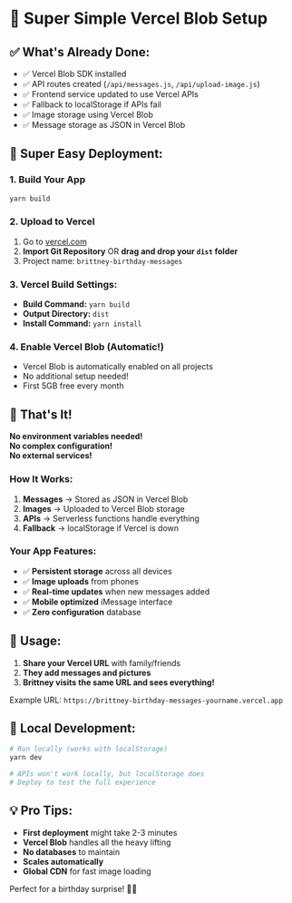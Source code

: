 # 🚀 Super Simple Vercel Blob Setup

## ✅ What's Already Done:
- ✅ Vercel Blob SDK installed
- ✅ API routes created (`/api/messages.js`, `/api/upload-image.js`)
- ✅ Frontend service updated to use Vercel APIs
- ✅ Fallback to localStorage if APIs fail
- ✅ Image storage using Vercel Blob
- ✅ Message storage as JSON in Vercel Blob

## 🎯 Super Easy Deployment:

### 1. Build Your App
```bash
yarn build
```

### 2. Upload to Vercel
1. Go to [vercel.com](https://vercel.com)
2. **Import Git Repository** OR **drag and drop your `dist` folder**
3. Project name: `brittney-birthday-messages`

### 3. Vercel Build Settings:
- **Build Command:** `yarn build`
- **Output Directory:** `dist`
- **Install Command:** `yarn install`

### 4. Enable Vercel Blob (Automatic!)
- Vercel Blob is automatically enabled on all projects
- No additional setup needed!
- First 5GB free every month

## 🎉 That's It!

**No environment variables needed!**  
**No complex configuration!**  
**No external services!**

### How It Works:
1. **Messages** → Stored as JSON in Vercel Blob
2. **Images** → Uploaded to Vercel Blob storage
3. **APIs** → Serverless functions handle everything
4. **Fallback** → localStorage if Vercel is down

### Your App Features:
- ✅ **Persistent storage** across all devices
- ✅ **Image uploads** from phones
- ✅ **Real-time updates** when new messages added
- ✅ **Mobile optimized** iMessage interface
- ✅ **Zero configuration** database

## 📱 Usage:
1. **Share your Vercel URL** with family/friends
2. **They add messages and pictures**
3. **Brittney visits the same URL and sees everything!**

Example URL: `https://brittney-birthday-messages-yourname.vercel.app`

## 🔧 Local Development:
```bash
# Run locally (works with localStorage)
yarn dev

# APIs won't work locally, but localStorage does
# Deploy to test the full experience
```

## 💡 Pro Tips:
- **First deployment** might take 2-3 minutes
- **Vercel Blob** handles all the heavy lifting
- **No databases** to maintain
- **Scales automatically**
- **Global CDN** for fast image loading

Perfect for a birthday surprise! 🎂💕
